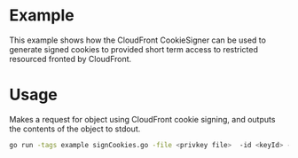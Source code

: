 # Example

This example shows how the CloudFront CookieSigner can be used to generate signed cookies to provided short term access to restricted resourced fronted by CloudFront.

# Usage
Makes a request for object using CloudFront cookie signing, and outputs the contents of the object to stdout.

```sh
go run -tags example signCookies.go -file <privkey file>  -id <keyId> -r <resource pattern> -g <object to get>
```
